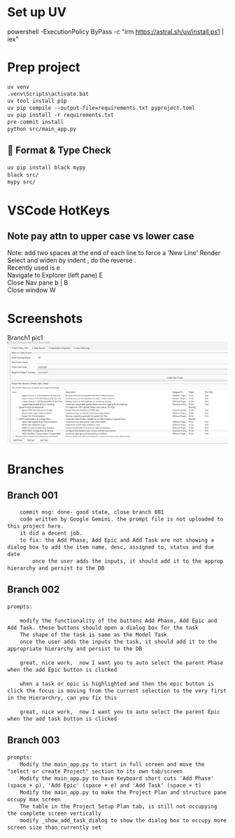 # Set up UV
powershell -ExecutionPolicy ByPass -c "irm https://astral.sh/uv/install.ps1 | iex"

# Prep project
```Command
uv venv
.venv\Scripts\activate.bat
uv tool install pip
uv pip compile --output-file=requirements.txt pyproject.toml
uv pip install -r requirements.txt
pre-commit install
python src/main_app.py
```


## 🧹 Format & Type Check

```bash
uv pip install black mypy
black src/
mypy src/
```


# VSCode HotKeys
## Note pay attn to upper case vs lower case
Note: add two spaces at the end of each line to force a 'New Line' Render
Select and widen by indent <alt><shft><right arrow>,  do the reverse <left arrow>.  
Recently used is <ctrl> e  
Navigate to Explorer (left pane) <ctrl> E  
Close Nav pane <ctrl> b  | <ctrl> B  
Close window <ctrl> W  

# Screenshots

Branch1  pic1 ![Inital home page](readme-res/pics/ini-home-pg.png)  

# Branches

## Branch 001
```text
    commit msg: done- good state, close branch 001
    code written by Google Gemini. the prompt file is not uploaded to this project here.
    it did a decent job.
    to fix: the Add Phase, Add Epic and Add Task are not showing a dialog box to add the item name, desc, assigned to, status and due date
        once the user adds the inputs, it should add it to the approp hierarchy and persist to the DB
```

## Branch 002
```text
prompts: 
        
    modify the functionality of the buttons Add Phase, Add Epic and Add Task. these buttons should open a dialog box for the task
    The shape of the task is same as the Model Task
    once the user adds the inputs the task, it should add it to the appropriate hierarchy and persist to the DB

    great, nice work,  now I want you to auto select the parent Phase when the add Epic button is clicked
    
    when a task or epic is highlighted and then the epic button is click the focus is moving from the current selection to the very first in the Hierarchry, can you fix this

    great, nice work,  now I want you to auto select the parent Epic when the add task button is clicked

```


## Branch 003
```text
prompts: 
    Modify the main_app.py to start in full screen and move the "select or create Project" section to its own tab/screen   
    Modify the main_app.py to have Keyboard short cuts 'Add Phase' (space + p), 'Add Epic' (space + e) and 'Add Task' (space + t)
    Modify the main_app.py to make the Project Plan and structure pane occupy max screen 
    The table in the Project Setup Plan tab, is still not occupying the complete screen vertically
    modify _show_add_task_dialog to show the dialog box to occupy more screen size than currently set
```
